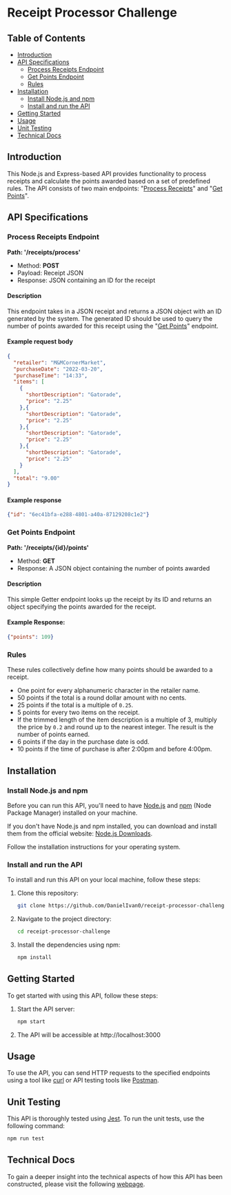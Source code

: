 # Receipt Processor Challenge

## Table of Contents

- [Introduction](#introduction)
- [API Specifications](#api-specifications)
    - [Process Receipts Endpoint](#process-receipts-endpoint)
    - [Get Points Endpoint](#get-points-endpoint)
    - [Rules](#rules)
- [Installation](#installation)
    - [Install Node.js and npm](#install-nodejs-and-npm)
    - [Install and run the API](#install-and-run-the-api)
- [Getting Started](#getting-started)
- [Usage](#usage)
- [Unit Testing](#unit-testing)
- [Technical Docs](#technical-docs)

## Introduction

This Node.js and Express-based API provides functionality to process receipts and calculate the points awarded based on a set of predefined rules. The API consists of two main endpoints: "[Process Receipts](#process-receipts-endpoint)" and "[Get Points](#get-points-endpoint)".

## API Specifications

### Process Receipts Endpoint

**Path: '/receipts/process'**

- Method: **POST**
- Payload: Receipt JSON
- Response: JSON containing an ID for the receipt

#### Description

This endpoint takes in a JSON receipt and returns a JSON object with an ID generated by the system. The generated ID should be used to query the number of points awarded for this receipt using the "[Get Points](#get-points-endpoint)" endpoint.

#### Example request body

```JSON
{
  "retailer": "M&MCornerMarket",
  "purchaseDate": "2022-03-20",
  "purchaseTime": "14:33",
  "items": [
    {
      "shortDescription": "Gatorade",
      "price": "2.25"
    },{
      "shortDescription": "Gatorade",
      "price": "2.25"
    },{
      "shortDescription": "Gatorade",
      "price": "2.25"
    },{
      "shortDescription": "Gatorade",
      "price": "2.25"
    }
  ],
  "total": "9.00"
}
```

#### Example response

```JSON
{"id": "6ec41bfa-e288-4801-a40a-87129208c1e2"}
```

### Get Points Endpoint

**Path: '/receipts/{id}/points'**

- Method: **GET**
- Response: A JSON object containing the number of points awarded

#### Description

This simple Getter endpoint looks up the receipt by its ID and returns an object specifying the points awarded for the receipt.

#### Example Response:

```JSON
{"points": 109}
```

### Rules

These rules collectively define how many points should be awarded to a receipt.

* One point for every alphanumeric character in the retailer name.
* 50 points if the total is a round dollar amount with no cents.
* 25 points if the total is a multiple of `0.25`.
* 5 points for every two items on the receipt.
* If the trimmed length of the item description is a multiple of 3, multiply the price by `0.2` and round up to the nearest integer. The result is the number of points earned.
* 6 points if the day in the purchase date is odd.
* 10 points if the time of purchase is after 2:00pm and before 4:00pm.

## Installation

### Install Node.js and npm
Before you can run this API, you'll need to have [Node.js](https://nodejs.org/en) and [npm](https://www.npmjs.com/) (Node Package Manager) installed on your machine.

If you don't have Node.js and npm installed, you can download and install them from the official website: [Node.js Downloads](https://nodejs.org/en/download/).

Follow the installation instructions for your operating system.

### Install and run the API

To install and run this API on your local machine, follow these steps:

1. Clone this repository:

    ```Bash
    git clone https://github.com/DanielIvan0/receipt-processor-challenge.git
    ```

2. Navigate to the project directory:

    ```Bash
    cd receipt-processor-challenge
    ```

3. Install the dependencies using npm:

    ```Bash
    npm install
    ```

## Getting Started

To get started with using this API, follow these steps:

1. Start the API server:

    ```Bash
    npm start
    ```

2. The API will be accessible at http://localhost:3000

## Usage

To use the API, you can send HTTP requests to the specified endpoints using a tool like [curl](https://curl.se/) or API testing tools like [Postman](https://www.postman.com/).

## Unit Testing

This API is thoroughly tested using [Jest](https://jestjs.io/). To run the unit tests, use the following command:

```Bash
npm run test
```

## Technical Docs

To gain a deeper insight into the technical aspects of how this API has been constructed, please visit the following [webpage](/receipt-processor-challenge/docs/index.html).
